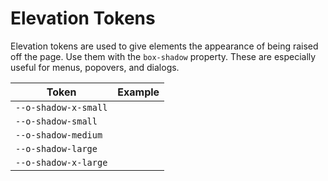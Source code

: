 # Elevation Tokens

Elevation tokens are used to give elements the appearance of being raised off the page. Use them with the `box-shadow` property. These are especially useful for menus, popovers, and dialogs.

| Token                | Example                                                                         |
| -------------------- | ------------------------------------------------------------------------------- |
| `--o-shadow-x-small` | <div class="elevation-demo" style="box-shadow: var(--o-shadow-x-small);"></div> |
| `--o-shadow-small`   | <div class="elevation-demo" style="box-shadow: var(--o-shadow-small);"></div>   |
| `--o-shadow-medium`  | <div class="elevation-demo" style="box-shadow: var(--o-shadow-medium);"></div>  |
| `--o-shadow-large`   | <div class="elevation-demo" style="box-shadow: var(--o-shadow-large);"></div>   |
| `--o-shadow-x-large` | <div class="elevation-demo" style="box-shadow: var(--o-shadow-x-large);"></div> |
